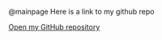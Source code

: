 @mainpage Here is a link to my github repo

<a href="https://github.com/VictorVassilev22/Project1----Hotel">Open my GitHub repository</a> 
